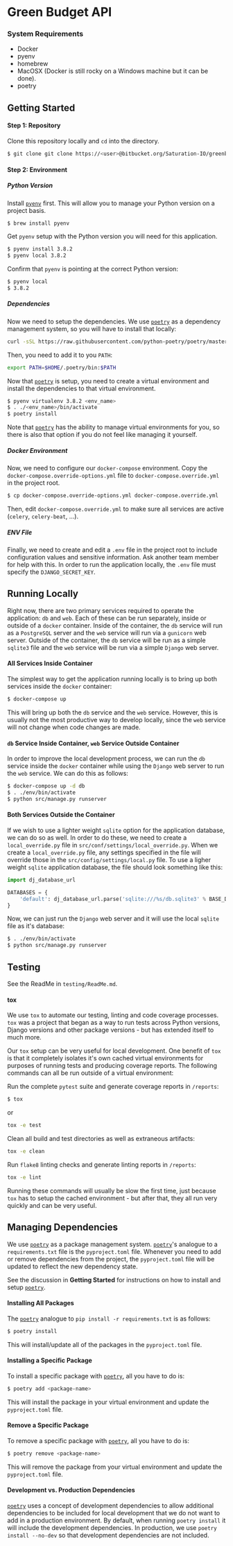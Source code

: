 # Green Budget API

### System Requirements

- Docker
- pyenv
- homebrew
- MacOSX (Docker is still rocky on a Windows machine but it can be done).
- poetry

## Getting Started

#### Step 1: Repository

Clone this repository locally and `cd` into the directory.

```bash
$ git clone git clone https://<user>@bitbucket.org/Saturation-IO/greenbudget-api.git.git
```

#### Step 2: Environment

##### Python Version

Install [`pyenv`](https://github.com/pyenv/pyenv-virtualenv) first. This will
allow you to manage your Python version on a project basis.

```bash
$ brew install pyenv
```

Get `pyenv` setup with the Python version you will need for this application.

```bash
$ pyenv install 3.8.2
$ pyenv local 3.8.2
```

Confirm that `pyenv` is pointing at the correct Python version:

```bash
$ pyenv local
$ 3.8.2
```

##### Dependencies

Now we need to setup the dependencies. We use [`poetry`](https://python-poetry.org/docs/)
as a dependency management system, so you will have to install that locally:

```bash
curl -sSL https://raw.githubusercontent.com/python-poetry/poetry/master/get-poetry.py | python -
```

Then, you need to add it to you `PATH`:

```bash
export PATH=$HOME/.poetry/bin:$PATH
```

Now that [`poetry`](https://python-poetry.org/docs/) is setup, you need to create a virtual environment and install
the dependencies to that virtual environment.

```bash
$ pyenv virtualenv 3.8.2 <env_name>
$ . ./<env_name>/bin/activate
$ poetry install
```

Note that [`poetry`](https://python-poetry.org/docs/) has the ability to manage virtual environments for you, so
there is also that option if you do not feel like managing it yourself.

##### Docker Environment

Now, we need to configure our `docker-compose` environment. Copy the `docker-compose.override-options.yml`
file to `docker-compose.override.yml` in the project root.

```bash
$ cp docker-compose.override-options.yml docker-compose.override.yml
```

Then, edit `docker-compose.override.yml` to make sure all services are active (`celery`, `celery-beat`, ...).

##### ENV File

Finally, we need to create and edit a `.env` file in the project root to include configuration values and
sensitive information. Ask another team member for help with this.  In order to run the application locally,
the `.env` file must specify the `DJANGO_SECRET_KEY`.

## Running Locally

Right now, there are two primary services required to operate the application: `db` and `web`.  Each of these
can be run separately, inside or outside of a `docker` container.  Inside of the container, the `db` service
will run as a `PostgreSQL` server and the `web` service will run via a `gunicorn` web server.  Outside of the
container, the `db` service will be run as a simple `sqlite3` file and the `web` service will be run via a simple
`Django` web server.

#### All Services Inside Container

The simplest way to get the application running locally is to bring up both services inside the `docker` container:

```bash
$ docker-compose up
```

This will bring up both the `db` service and the `web` service.  However, this is usually not the most productive way
to develop locally, since the `web` service will not change when code changes are made.

#### `db` Service Inside Container, `web` Service Outside Container

In order to improve the local development process, we can run the `db` service inside the `docker` container
while using the `Django` web server to run the `web` service.  We can do this as follows:

```bash
$ docker-compose up -d db
$ . ./env/bin/activate
$ python src/manage.py runserver
```

#### Both Services Outside the Container

If we wish to use a lighter weight `sqlite` option for the application database, we can do so as well.  In order
to do these, we need to create a `local_override.py` file in `src/conf/settings/local_override.py`.  When we create a `local_override.py` file,
any settings specified in the file will override those in the `src/config/settings/local.py` file.  To use a ligher
weight `sqlite` application database,  the file should look something like this:

```python
import dj_database_url

DATABASES = {
    'default': dj_database_url.parse('sqlite:///%s/db.sqlite3' % BASE_DIR)  # noqa
}
```

Now, we can just run the `Django` web server and it will use the local `sqlite` file as it's database:

```bash
$ . ./env/bin/activate
$ python src/manage.py runserver
```

## Testing

See the ReadMe in `testing/ReadMe.md`.

#### tox

We use `tox` to automate our testing, linting and code coverage processes.  `tox` was a project that began
as a way to run tests across Python versions, Django versions and other package versions - but has extended
itself to much more.

Our `tox` setup can be very useful for local development.  One benefit of `tox` is that it completely isolates
it's own cached virtual environments for purposes of running tests and producing coverage reports.  The following
commands can all be run outside of a virtual environment:

Run the complete `pytest` suite and generate coverage reports in `/reports`:

```bash
$ tox
```

or

```bash
tox -e test
```

Clean all build and test directories as well as extraneous artifacts:

```bash
tox -e clean
```

Run `flake8` linting checks and generate linting reports in `/reports`:

```bash
tox -e lint
```

Running these commands will usually be slow the first time, just because `tox` has to setup the cached
environment - but after that, they all run very quickly and can be very useful.

## Managing Dependencies

We use [`poetry`](https://python-poetry.org/docs/) as a package management system.
[`poetry`](https://python-poetry.org/docs/)'s analogue to a `requirements.txt`
file is the `pyproject.toml` file. Whenever you need to add or remove dependencies
from the project, the `pyproject.toml` file will be updated to reflect the new
dependency state.

See the discussion in **Getting Started** for instructions on how to install
and setup [`poetry`](https://python-poetry.org/docs/).

#### Installing All Packages

The [`poetry`](https://python-poetry.org/docs/) analogue to `pip install -r requirements.txt` is as follows:

```bash
$ poetry install
```

This will install/update all of the packages in the `pyproject.toml` file.

#### Installing a Specific Package

To install a specific package with [`poetry`](https://python-poetry.org/docs/),
all you have to do is:

```bash
$ poetry add <package-name>
```

This will install the package in your virtual environment and update the
`pyproject.toml` file.

#### Remove a Specific Package

To remove a specific package with [`poetry`](https://python-poetry.org/docs/),
all you have to do is:

```bash
$ poetry remove <package-name>
```

This will remove the package from your virtual environment and update the
`pyproject.toml` file.

#### Development vs. Production Dependencies

[`poetry`](https://python-poetry.org/docs/) uses a concept of development
dependencies to allow additional dependencies to be included for local development
that we do not want to add in a production environment. By default, when
running `poetry install` it will include the development dependencies. In production,
we use `poetry install --no-dev` so that development dependencies are not included.
